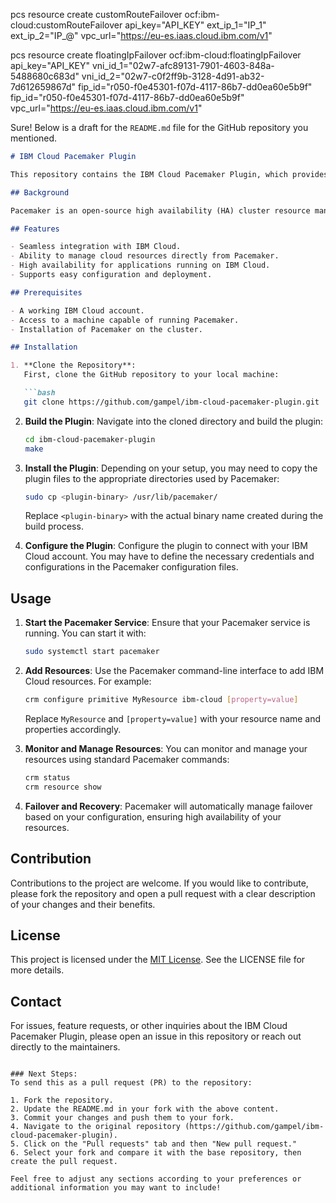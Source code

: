 pcs resource create  customRouteFailover ocf:ibm-cloud:customRouteFailover api_key="API_KEY" ext_ip_1="IP_1" ext_ip_2="IP_@" vpc_url="https://eu-es.iaas.cloud.ibm.com/v1"




pcs resource create  floatingIpFailover  ocf:ibm-cloud:floatingIpFailover  api_key="API_KEY" vni_id_1="02w7-afc89131-7901-4603-848a-5488680c683d" vni_id_2="02w7-c0f2ff9b-3128-4d91-ab32-7d612659867d" fip_id="r050-f0e45301-f07d-4117-86b7-dd0ea60e5b9f" fip_id="r050-f0e45301-f07d-4117-86b7-dd0ea60e5b9f" vpc_url="https://eu-es.iaas.cloud.ibm.com/v1"

Sure! Below is a draft for the `README.md` file for the GitHub repository you mentioned. 

```markdown
# IBM Cloud Pacemaker Plugin

This repository contains the IBM Cloud Pacemaker Plugin, which provides integration between IBM Cloud and the Pacemaker cluster resource manager. The plugin enables you to manage cloud resources and deployment within Pacemaker, allowing high availability for your applications in the IBM Cloud environment.

## Background

Pacemaker is an open-source high availability (HA) cluster resource manager that is widely used for managing resources in a cluster. The IBM Cloud Pacemaker Plugin extends Pacemaker’s capabilities by adding support for managing IBM Cloud resources, providing an easy way to deploy cloud-based applications in a high-availability setup.

## Features

- Seamless integration with IBM Cloud.
- Ability to manage cloud resources directly from Pacemaker.
- High availability for applications running on IBM Cloud.
- Supports easy configuration and deployment.

## Prerequisites

- A working IBM Cloud account.
- Access to a machine capable of running Pacemaker.
- Installation of Pacemaker on the cluster.

## Installation

1. **Clone the Repository**:
   First, clone the GitHub repository to your local machine:

   ```bash
   git clone https://github.com/gampel/ibm-cloud-pacemaker-plugin.git
   ```

2. **Build the Plugin**:
   Navigate into the cloned directory and build the plugin:

   ```bash
   cd ibm-cloud-pacemaker-plugin
   make
   ```

3. **Install the Plugin**:
   Depending on your setup, you may need to copy the plugin files to the appropriate directories used by Pacemaker:

   ```bash
   sudo cp <plugin-binary> /usr/lib/pacemaker/
   ```

   Replace `<plugin-binary>` with the actual binary name created during the build process.

4. **Configure the Plugin**:
   Configure the plugin to connect with your IBM Cloud account. You may have to define the necessary credentials and configurations in the Pacemaker configuration files.

## Usage

1. **Start the Pacemaker Service**:
   Ensure that your Pacemaker service is running. You can start it with:

   ```bash
   sudo systemctl start pacemaker
   ```

2. **Add Resources**:
   Use the Pacemaker command-line interface to add IBM Cloud resources. For example:

   ```bash
   crm configure primitive MyResource ibm-cloud [property=value]
   ```

   Replace `MyResource` and `[property=value]` with your resource name and properties accordingly.

3. **Monitor and Manage Resources**:
   You can monitor and manage your resources using standard Pacemaker commands:

   ```bash
   crm status
   crm resource show
   ```

4. **Failover and Recovery**:
   Pacemaker will automatically manage failover based on your configuration, ensuring high availability of your resources.

## Contribution

Contributions to the project are welcome. If you would like to contribute, please fork the repository and open a pull request with a clear description of your changes and their benefits.

## License

This project is licensed under the [MIT License](LICENSE). See the LICENSE file for more details.

## Contact

For issues, feature requests, or other inquiries about the IBM Cloud Pacemaker Plugin, please open an issue in this repository or reach out directly to the maintainers.
```

### Next Steps:
To send this as a pull request (PR) to the repository:

1. Fork the repository.
2. Update the README.md in your fork with the above content.
3. Commit your changes and push them to your fork.
4. Navigate to the original repository (https://github.com/gampel/ibm-cloud-pacemaker-plugin).
5. Click on the "Pull requests" tab and then "New pull request."
6. Select your fork and compare it with the base repository, then create the pull request.

Feel free to adjust any sections according to your preferences or additional information you may want to include!
